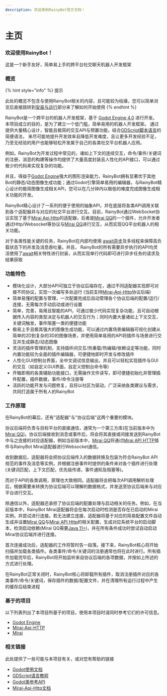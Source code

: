 ```yaml
---
description: 欢迎来到RainyBot官方文档！
---
```


# 主页

### 欢迎使用RainyBot！

这是一个新手友好，简单易上手的跨平台社交聊天机器人开发框架

### 概览

{% hint style="info" %}
提示

此处的概览不包含与使用RainyBot相关的内容，且可能较为枯燥，您可以简单浏览后直接跳转到[安装与运行](broken-reference)部分来了解如何开始使用
{% endhint %}

RainyBot是一个跨平台的机器人开发框架，基于 [Godot Engine 4.0](https://godotengine.org/) 进行开发。 本项目成立的目的，是为了建立一个低门槛，简单易用的机器人开发框架。 通过提供大量精心设计，智能且极简的交互API与预置功能，结合[GDScript脚本语言](https://docs.godotengine.org/en/latest/tutorials/scripting/gdscript/gdscript\_basics.html)的简便语法， 来尽可能地提升开发效率且降低开发难度，且让更多开发经验不足，乃至无经验的用户也能够轻松开发属于自己的各类社交平台机器人应用。

例如，RainyBot为开发过程中常见的，诸如上下文的连续交互，命令/事件/关键词的注册，消息的构建等操作均提供了大量高度封装且人性化的API接口，可以通过极少的代码来实现复杂的功能。

并且，得益于[Godot Engine](https://godotengine.org/)强大的图形渲染能力，RainyBot拥有显著优于其他Bot的静态/动态图像生成功能；通过Godot引擎简单易用的编辑器，与RainyBot精心设计的极简图像生成相关API，您可以在几分钟内以极低的难度完成图像生成相关功能的开发。

RainyBot精心设计了一系列的便于使用的抽象API，并在底层将各类API调用关联到各个适配器并与对应的社交平台进行交互。目前，RainyBot通过WebSocket协议实现了基于[Mirai Api Http](https://github.com/project-mirai/mirai-api-http)的适配器，后者是[Mirai QQ](https://github.com/mamoe/mirai)的一个插件，允许开发者通过Http/Websocket等协议与[Mirai QQ](https://github.com/mamoe/mirai)进行交互，从而实现QQ平台机器人的相关功能。

对于各类性能关键的任务，RainyBot在内部均使用 [await异步](https://docs.godotengine.org/en/latest/tutorials/scripting/gdscript/gdscript\_basics.html#awaiting-for-signals)及多线程来保障高负载状态下的并发及消息吞吐量。并且， RainyBot的所有需要异步执行的API均灵活使用了[await](https://docs.godotengine.org/en/latest/tutorials/scripting/gdscript/gdscript\_basics.html#awaiting-for-signals)相关特性进行封装，从而实现单行代码即可进行异步任务的请求及结果获取

### 功能特色

* 模块化设计，大部分API可独立于协议后端存在，通过不同适配器实现即可对接不同协议，实现一次编写多处运行 (当前支持[Mirai-Api-Http](https://github.com/project-mirai/mirai-api-http)协议后端)
* 简单易懂的配置与管理，一次配置完成后自动管理各个协议后端的配置/运行/连接，无需每次手动启动或进行设置
* 简单，完善，易用且智能的API，可通过极少代码实现复杂功能，且可自动根据传入内容的类型决定与机器人的交互行为；同时内置大量诸如上下文交互，关键词触发，事件阻塞一类的便捷功能
* 极易上手且极其强大的图像生成功能，可以通过内置场景编辑器可视化创建从简单的2D到复杂的3D的图像场景，并使用简单易用的API将插件与场景进行交互并生成静态/动态图像
* 灵活的插件管理机制，支持插件间交互/热重载/热编辑/依赖设定等功能，同时内置功能较为全面的插件编辑器，可便捷地即时开发与修改插件
* 人性化GUI控制台界面，全中文调试信息输出，并且可以轻松实现插件与GUI的交互（如自定义GUI界面，自定义控制台命令等)
* 开箱即用的各类辅助功能接口，无需操作文件读写，即可便捷初始化并管理插件配置，插件数据，事件/命令注册等
* 活跃的功能开发与问题修复，且将以社区为驱动，广泛采纳各类建议与需求，共同打造属于所有人的RainyBot

### 工作原理

在RainyBot的幕后，还有"适配器"与"协议后端"这两个重要的模块。

协议后端将负责与目标平台的直接通信，通常为一个第三方库(在当前版本中为[Mirai QQ](https://github.com/mamoe/mirai))。协议后端接收到消息或事件后，将会将其直接或间接发送到RainyBot中与之连接的对应适配器，例如当前版本中，[Mirai QQ](https://github.com/mamoe/mirai)将通过[Mirai API HTTP](https://github.com/project-mirai/mirai-api-http)插件与RainyBot Mirai适配器进行Websocket通信。

收到数据后，适配器将会把协议后端传入的数据转换及包装为符合RainyBot API规范的事件及消息等实例，并根据注册事件时提供的条件来对各个插件进行处理(关键词匹配，上下文匹配，优先级传递，事件通知及阻塞等)。

而对于API的各类调用，原理也大致相同。适配器将会把每次API调用解析处理后，根据需要来转换为协议后端可以理解的数据格式，并发送至协议后端来与对应平台进行交互。

除通信以外，适配器还承担了协议后端的配置处理与启动相关的任务。例如，在当前版本中，RainyBot Mirai适配器将会在每次启动时检测是否存在已启动的Mirai实例，并尝试进行连接。若无法建立连接，适配器将基于对应的简易配置文件自动生成并设置[Mirai QQ](https://github.com/mamoe/mirai)与[Mirai API Http](https://github.com/project-mirai/mirai-api-http)的相关配置，生成对应系统平台的启动脚本，检测启动依赖(Mirai QQ需要[Java 11+](https://www.oracle.com/java/technologies/downloads/))，并在所有条件成功时尝试自动启动Mirai协议后端并进行连接。

首次连接成功后，适配器的工作将暂时告一段落。接下来，RainyBot核心将开始扫描并加载各类插件。各类事件/命令/关键词的注册通常也将在此时进行。所有插件加载完毕后，RainyBot将开始监听来自协议后端的各项数据，并按如上所述的方式进行处理。

在RainyBot正常关闭时，RainyBot核心将卸载所有插件，取消注册插件对应的各类事件/命令/关键词，保存插件的数据/配置文件，并在清理所有运行过程中产生的缓存后结束进程

### 基于的项目

以下列表列出了本项目所基于的项目，使用本项目时请同时参考它们的许可信息。

* [Godot Engine](https://github.com/godotengine/godot)
* [Mirai-Api-HTTP](https://github.com/project-mirai/mirai-api-http)
* [Mirai](https://github.com/mamoe/mirai)

### 相关链接

此处提供了一些可能与本项目有关，或对您有帮助的链接

* [Godot使用文档](https://docs.godotengine.org/en/latest/)
* [GDScript语言教程](https://docs.godotengine.org/en/latest/tutorials/scripting/gdscript/)
* [Godot类参考API](https://docs.godotengine.org/en/latest/classes/index.html)
* [Mirai-Api-Http文档](https://github.com/project-mirai/mirai-api-http/blob/master/docs/api/API.md)
